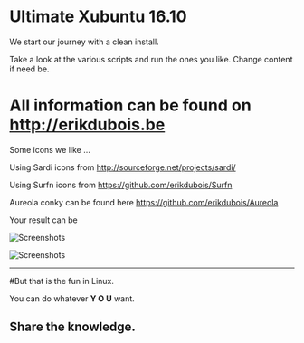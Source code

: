 # Ultimate Xubuntu 16.10


We start our journey with a clean install.

Take a look at the various scripts and run the ones you like. Change content if need be.


# All information can be found on http://erikdubois.be

Some icons we like ...

Using Sardi icons from  http://sourceforge.net/projects/sardi/

Using Surfn icons from https://github.com/erikdubois/Surfn

Aureola conky can be found here https://github.com/erikdubois/Aureola


Your result can be

![Screenshots](http://i.imgur.com/57YL56n.png)

![Screenshots](http://i.imgur.com/JFXWqQ7.png)


------------------------------------
#But that is the fun in Linux.

You can do whatever <b>Y O U</b> want.

Share the knowledge.
------------------------------------



